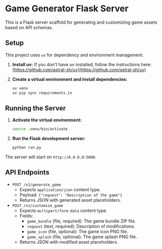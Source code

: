 # Game Generator Flask Server

This is a Flask server scaffold for generating and customizing game assets based on API schemas.

## Setup

This project uses `uv` for dependency and environment management.

1.  **Install uv:**
    If you don't have uv installed, follow the instructions here: [https://github.com/astral-sh/uv](https://github.com/astral-sh/uv)

2.  **Create a virtual environment and install dependencies:**
    ```bash
    uv venv
    uv pip sync requirements.in
    ```

## Running the Server

1.  **Activate the virtual environment:**
    ```bash
    source .venv/bin/activate 
    ```

2.  **Run the Flask development server:**
    ```bash
    python run.py
    ```

The server will start on `http://0.0.0.0:5000`.

## API Endpoints

*   `POST /v1/generate_game`
    *   Expects `application/json` content type.
    *   Payload: `{"request": "Description of the game"}`
    *   Returns JSON with generated asset placeholders.
*   `POST /v1/customize_game`
    *   Expects `multipart/form-data` content type.
    *   Fields:
        *   `game_bundle` (file, required): The game bundle ZIP file.
        *   `request` (text, required): Description of modifications.
        *   `game_icon` (file, optional): The game icon PNG file.
        *   `game_splash` (file, optional): The game splash PNG file.
    *   Returns JSON with modified asset placeholders.
